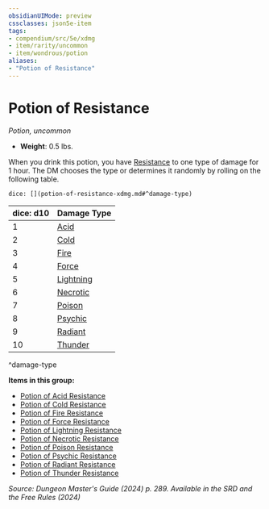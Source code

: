 ```yaml
---
obsidianUIMode: preview
cssclasses: json5e-item
tags:
- compendium/src/5e/xdmg
- item/rarity/uncommon
- item/wondrous/potion
aliases: 
- "Potion of Resistance"
---
```

# Potion of Resistance
*Potion, uncommon*  


- **Weight**: 0.5 lbs.

When you drink this potion, you have [Resistance](/3-Mechanics/CLI/variant-rules/resistance-xphb.md) to one type of damage for 1 hour. The DM chooses the type or determines it randomly by rolling on the following table.

`dice: [](potion-of-resistance-xdmg.md#^damage-type)`

| dice: d10 | Damage Type |
|-----------|-------------|
| 1 | [Acid](/3-Mechanics/CLI/items/potion-of-acid-resistance-xdmg.md) |
| 2 | [Cold](/3-Mechanics/CLI/items/potion-of-cold-resistance-xdmg.md) |
| 3 | [Fire](/3-Mechanics/CLI/items/potion-of-fire-resistance-xdmg.md) |
| 4 | [Force](/3-Mechanics/CLI/items/potion-of-force-resistance-xdmg.md) |
| 5 | [Lightning](/3-Mechanics/CLI/items/potion-of-lightning-resistance-xdmg.md) |
| 6 | [Necrotic](/3-Mechanics/CLI/items/potion-of-necrotic-resistance-xdmg.md) |
| 7 | [Poison](/3-Mechanics/CLI/items/potion-of-poison-resistance-xdmg.md) |
| 8 | [Psychic](/3-Mechanics/CLI/items/potion-of-psychic-resistance-xdmg.md) |
| 9 | [Radiant](/3-Mechanics/CLI/items/potion-of-radiant-resistance-xdmg.md) |
| 10 | [Thunder](/3-Mechanics/CLI/items/potion-of-thunder-resistance-xdmg.md) |
^damage-type

**Items in this group:**

- [Potion of Acid Resistance](/3-Mechanics/CLI/items/potion-of-acid-resistance-xdmg.md)
- [Potion of Cold Resistance](/3-Mechanics/CLI/items/potion-of-cold-resistance-xdmg.md)
- [Potion of Fire Resistance](/3-Mechanics/CLI/items/potion-of-fire-resistance-xdmg.md)
- [Potion of Force Resistance](/3-Mechanics/CLI/items/potion-of-force-resistance-xdmg.md)
- [Potion of Lightning Resistance](/3-Mechanics/CLI/items/potion-of-lightning-resistance-xdmg.md)
- [Potion of Necrotic Resistance](/3-Mechanics/CLI/items/potion-of-necrotic-resistance-xdmg.md)
- [Potion of Poison Resistance](/3-Mechanics/CLI/items/potion-of-poison-resistance-xdmg.md)
- [Potion of Psychic Resistance](/3-Mechanics/CLI/items/potion-of-psychic-resistance-xdmg.md)
- [Potion of Radiant Resistance](/3-Mechanics/CLI/items/potion-of-radiant-resistance-xdmg.md)
- [Potion of Thunder Resistance](/3-Mechanics/CLI/items/potion-of-thunder-resistance-xdmg.md)

*Source: Dungeon Master's Guide (2024) p. 289. Available in the <span title='Systems Reference Document (5.2)'>SRD</span> and the Free Rules (2024)*